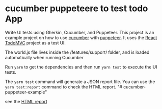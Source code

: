 # cucumber puppeteere to test todo App

Write UI tests using Gherkin, Cucumber, and Puppeteer. This project is an example project on how to use [cucumber](https://github.com/cucumber/cucumber-js) with [puppeteer](https://github.com/GoogleChrome/puppeteer). It uses the [React TodoMVC](http://todomvc.com/examples/react/#/) project as a test UI.

The world.js file lives inside the /features/support/ folder, and is loaded automatically when running Cucumber  

Run `yarn` to get the dependencies and then run `yarn test` to execute the UI tests.

The `yarn test` command will generate a JSON report file. You can use the `yarn test:report` command to check the HTML report.
"# cucumber-puppeteer-example" 

see the [HTML report  ](https://github.com/Djelloul007/cucumber-puppeteer-example/blob/master/cucumber_report.html)

